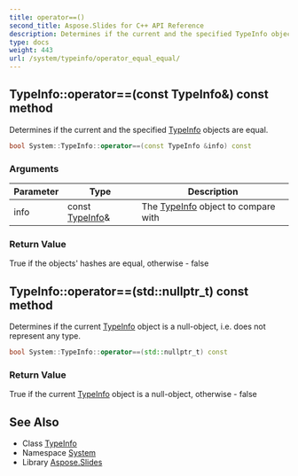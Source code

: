 ```yaml
---
title: operator==()
second_title: Aspose.Slides for C++ API Reference
description: Determines if the current and the specified TypeInfo objects are equal.
type: docs
weight: 443
url: /system/typeinfo/operator_equal_equal/
---
```

## TypeInfo::operator==(const TypeInfo\&) const method


Determines if the current and the specified [TypeInfo](../) objects are equal.

```cpp
bool System::TypeInfo::operator==(const TypeInfo &info) const
```


### Arguments

| Parameter | Type | Description |
| --- | --- | --- |
| info | const [TypeInfo](../)\& | The [TypeInfo](../) object to compare with |

### Return Value

True if the objects' hashes are equal, otherwise - false

## TypeInfo::operator==(std::nullptr_t) const method


Determines if the current [TypeInfo](../) object is a null-object, i.e. does not represent any type.

```cpp
bool System::TypeInfo::operator==(std::nullptr_t) const
```


### Return Value

True if the current [TypeInfo](../) object is a null-object, otherwise - false

## See Also

* Class [TypeInfo](../)
* Namespace [System](../../)
* Library [Aspose.Slides](../../../)
